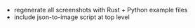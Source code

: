 - regenerate all screenshots with Rust + Python example files
- include json-to-image script at top level
